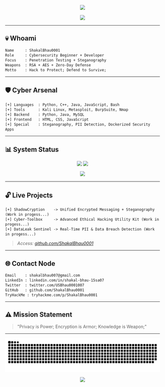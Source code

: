 <!-- Hacker Banner -->
<p align="center">
  <img src="https://capsule-render.vercel.app/api?type=waving&color=0:00FF00,100:004400&height=220&section=header&text=ShakalBhau0001%20|%20CyberSecurity%20Beginner&fontSize=40&fontColor=00FF00&animation=fadeIn&fontAlignY=38"/>
</p>

<p align="center">
  <img src="https://readme-typing-svg.herokuapp.com?font=JetBrains+Mono&size=24&duration=3000&pause=1000&color=00FF00&center=true&vCenter=true&width=700&lines=>+Initializing+Secure+Session...;>+Loading+ShakalBhau0001+Profile...;>+Cybersecurity+Researcher+;+Full-Stack+Developer;>+Encrypting+Connections+;+Breaking+Barriers;>+Think+Before+You+Click+;+Encrypt+Before+You+Send!">
</p>

---

## 💀 Whoami

```
Name     : ShakalBhau0001
Role     : Cybersecurity Beginner + Developer
Focus    : Penetration Testing + Steganography
Weapons  : RSA + AES + Zero-Day Defense
Motto    : Hack to Protect; Defend to Survive;
```

---

## 🛡 Cyber Arsenal

```
[+] Languages  : Python, C++, Java, JavaScript, Bash
[+] Tools      : Kali Linux, Metasploit, BurpSuite, Nmap
[+] Backend    : Python, Java, MySQL
[+] Frontend   : HTML, CSS, JavaScript
[+] Special    : Steganography, PII Detection, Dockerized Security Apps
```

---

## 📊 System Status

<p align="center">
  <img src="https://github-readme-stats.vercel.app/api?username=ShakalBhau0001&show_icons=true&theme=chartreuse-dark&hide_border=true" height="180px"/>
  <img src="https://github-readme-stats.vercel.app/api/top-langs/?username=ShakalBhau0001&layout=compact&theme=chartreuse-dark&hide_border=true" height="180px"/>
</p>

<p align="center">
  <img src="https://streak-stats.demolab.com/?user=ShakalBhau0001&theme=chartreuse-dark&hide_border=true" height="180px"/>
</p>

---

## 🔓 Live Projects

```
[+] ShadowCryption    -> Unified Encrypted Messaging + Steganography (Work in progess...)
[+] Cyber-Toolbox     -> Advanced Ethical Hacking Utility Kit (Work in progess...)
[+] DataLeak Sentinel -> Real-Time PII & Data Breach Detection (Work in progess...)
```

> *Access: [github.com/ShakalBhau0001](https://github.com/ShakalBhau0001)*

---

## 🌐 Contact Node

```
Email    : shakalbhau007@gmail.com
LinkedIn : linkedin.com/in/shakal-bhau-15sa07
Twitter  : twitter.com/USBhau0001007
GitHub   : github.com/ShakalBhau0001
TryHackMe : tryhackme.com/p/ShakalBhau0001
```

---

## ⚠️ Mission Statement

> "Privacy is Power; Encryption is Armor; Knowledge is Weapon;"

---

<p align="center">
  <img src="https://raw.githubusercontent.com/Platane/snk/output/github-contribution-grid-snake-dark.svg"/>
</p>

<p align="center">
  <img src="https://capsule-render.vercel.app/api?type=waving&color=0:004400,100:00FF00&height=120&section=footer"/>
</p>
